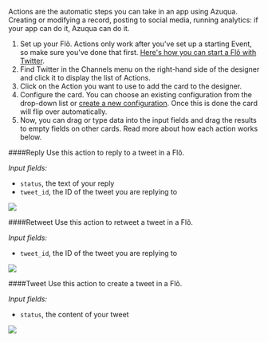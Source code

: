Actions are the automatic steps you can take in an app using Azuqua. Creating or modifying a record, posting to social media, running analytics: if your app can do it, Azuqua can do it. 

1. Set up your Fl&otilde;. Actions only work after you've set up a starting Event, so make sure you've done that first. [Here's how you can start a Fl&otilde; with Twitter]().
2. Find Twitter in the Channels menu on the right-hand side of the designer and click it to display the list of Actions.
3. Click on the Action you want to use to add the card to the designer. 
4. Configure the card. You can choose an existing configuration from the drop-down list or [create a new configuration](). Once this is done the card will flip over automatically. 
5. Now, you can drag or type data into the input fields and drag the results to empty fields on other cards. Read more about how each action works below.

####Reply
Use this action to reply to a tweet in a Fl&otilde;.

*Input fields:*

* `status`, the text of your reply
* `tweet_id`, the ID of the tweet you are replying to

<div>
    <div style="width: 60%; float: left; margin-right: 10px">
    </div>
    <div style="width: 30%, float: left">
    	<img src="https://s3.amazonaws.com/azuqua_static/help-center/Channels/twitter/twitter-action-1.png"></img>
    </div>
</div>

####Retweet
Use this action to retweet a tweet in a Fl&otilde;.

*Input fields:*

* `tweet_id`, the ID of the tweet you are replying to

<div>
    <div style="width: 60%; float: left; margin-right: 10px">
    </div>
    <div style="width: 30%, float: left">
    	<img src="https://s3.amazonaws.com/azuqua_static/help-center/Channels/twitter/twitter-action-2.png"></img>
    </div>
</div>

####Tweet
Use this action to create a tweet in a Fl&otilde;.

*Input fields:*

* `status`, the content of your tweet

<div>
    <div style="width: 60%; float: left; margin-right: 10px">
    </div>
    <div style="width: 30%, float: left">
    	<img src="https://s3.amazonaws.com/azuqua_static/help-center/Channels/twitter/twitter-action-3.png"></img>
    </div>
</div>